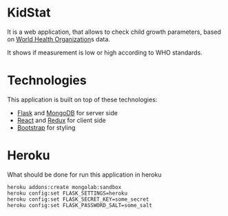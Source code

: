 KidStat
=======

It is a web application, that allows to check child growth parameters, 
based on [World Health Organization](http://www.who.int/childgrowth/standards/en/)s data.

It shows if measurement is low or high according to WHO standards.


Technologies
============

This application is built on top of these technologies:

* [Flask](http://flask.pocoo.org/) and [MongoDB](https://www.mongodb.com/) for server side
* [React](https://facebook.github.io/react/) and [Redux](http://redux.js.org/) for client side
* [Bootstrap](http://getbootstrap.com/) for styling


Heroku
======

What should be done for run this application in heroku

```
heroku addons:create mongolab:sandbox
heroku config:set FLASK_SETTINGS=heroku
heroku config:set FLASK_SECRET_KEY=some_secret
heroku config:set FLASK_PASSWORD_SALT=some_salt
```